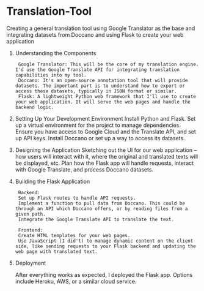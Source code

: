 # Translation-Tool
Creating a general translation tool using Google Translator as the base and integrating datasets from Doccano and using Flask to create your web application

1. Understanding the Components
      
        Google Translator: This will be the core of my translation engine. I'd use the Google Translate API for integrating translation capabilities into my tool.
        Doccano: It's an open-source annotation tool that will provide datasets. The important part is to understand how to export or access these datasets, typically in JSON format or similar.
        Flask: A lightweight Python web framework that I'll use to create your web application. It will serve the web pages and handle the backend logic.

2. Setting Up Your Development Environment
        Install Python and Flask.
        Set up a virtual environment for the project to manage dependencies.
        Ensure you have access to Google Cloud and the Translate API, and set up API keys.
        Install Doccano or set up a way to access its datasets.

3. Designing the Application
        Sketching out the UI for our web application – how users will interact with it, where the original and translated texts will be displayed, etc.
        Plan how the Flask app will handle requests, interact with Google Translate, and process Doccano datasets.

4. Building the Flask Application

        Backend:
        Set up Flask routes to handle API requests.
        Implement a function to pull data from Doccano. This could be through an API which Doccano offers, or by reading files from a given path.
        Integrate the Google Translate API to translate the text.

        Frontend:
        Create HTML templates for your web pages.
        Use JavaScript (I did't) to manage dynamic content on the client side, like sending requests to your Flask backend and updating the web page with translated text.

5. Deployment

      After everything works as expected, I deployed the Flask app. Options include Heroku, AWS, or a similar cloud service.
